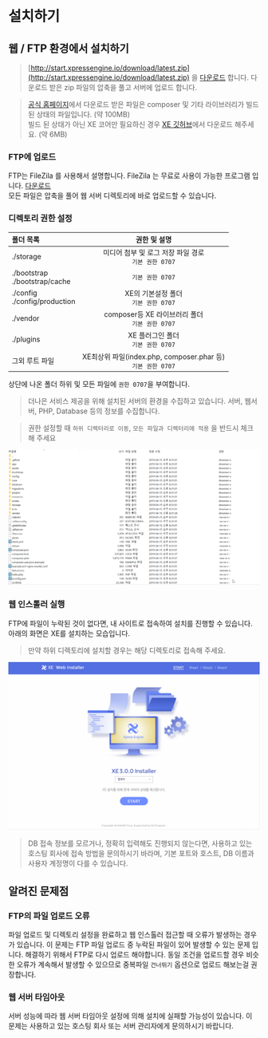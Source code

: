 # 설치하기

## 웹 / FTP 환경에서 설치하기

> [http://start.xpressengine.io/download/latest.zip](http://start.xpressengine.io/download/latest.zip) 을 [다운로드](http://start.xpressengine.io/download/latest.zip) 합니다.
 다운로드 받은 zip 파일의 압축을 풀고 서버에 업로드 합니다.
 
 > [공식 홈페이지](https://www.xpressengine.io/)에서 다운로드 받은 파일은 composer 및 기타 라이브러리가 빌드된 상태의 파일입니다. (약 100MB)<br>
 빌드 된 상태가 아닌 XE 코어만 필요하신 경우 [XE 깃허브](https://github.com/xpressengine/xpressengine)에서 다운로드 해주세요. (약 6MB)
 
 ### FTP에 업로드

FTP는 FileZila 를 사용해서 설명합니다. FileZila 는 무료로 사용이 가능한 프로그램 입니다. [다운로드](https://filezilla-project.org/download.php?type=client)<br>
모든 파일은 압축을 풀어 웹 서버 디렉토리에 바로 업로드할 수 있습니다.

### 디렉토리 권한 설정

| 폴더 목록 | 권한 및 설명 |
|:--------|:--------:|
| ./storage | 미디어 첨부 및 로그 저장 파일 경로<br>`기본 권한 0707` |
| ./bootstrap<br>./bootstrap/cache | `기본 권한 0707` |
| ./config<br>./config/production | XE의 기본설정 폴더<br>`기본 권한 0707` |
| ./vendor | composer등 XE 라이브러리 폴더<br>`기본 권한 0707` |
| ./plugins | XE 플러그인 폴더<br>`기본 권한 0707` |
| 그외 루트 파일 | XE최상위 파일(index.php, composer.phar 등)<br>`기본 권한 0707` |

상단에 나온 폴더 하위 및 모든 파일에 `권한 0707`을 부여합니다.

> 더나은 서비스 제공을 위해 설치된 서버의 환경을 수집하고 있습니다. 서버, 웹서버, PHP, Database 등의 정보를 수집합니다.

> 권한 설정할 때 `하위 디렉터리로 이동`, `모든 파일과 디렉터리에 적용` 을 반드시 체크해 주세요  

<center><img src="../.gitbook/assets/ftp_permission.gif"></center>



### 웹 인스톨러 실행

FTP에 파일이 누락된 것이 없다면, 내 사이트로 접속하여 설치를 진행할 수 있습니다.
아래의 화면은 XE를 설치하는 모습입니다.

> 만약 하위 디렉토리에 설치할 경우는 해당 디렉토리로 접속해 주세요.

<center><img src="../.gitbook/assets/install.gif"></center>

> DB 접속 정보를 모르거나, 정확히 입력해도 진행되지 않는다면, 사용하고 있는 호스팅 회사에 접속 방법을 문의하시기 바라며, 기본 포트와 호스트, DB 이름과 사용자 계정명이 다를 수 있습니다.



## 알려진 문제점

### FTP의 파일 업로드 오류

파일 업로드 및 디렉토리 설정을 완료하고 웹 인스톨러 접근할 때 오류가 발생하는 경우가 있습니다. 이 문제는 FTP 파일 업로드 중 누락된 파일이 있어 발생할 수 있는 문제 입니다. 해결하기 위해서 FTP로 다시 업로드 해야합니다. 동일 조건을 업로드할 경우 비슷한 오류가 계속해서 발생할 수 있으므로 중복파일 `건너뛰기` 옵션으로 업로드 해보는걸 권장합니다.

### 웹 서버 타임아웃

서버 성능에 따라 웹 서버 타임아웃 설정에 의해 설치에 실패할 가능성이 있습니다. 이 문제는 사용하고 있는 호스팅 회사 또는 서버 관리자에게 문의하시기 바랍니다.


